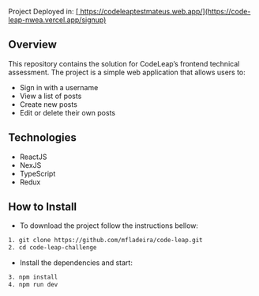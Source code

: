 Project Deployed in: <a align="center" href="https://code-leap-nwea.vercel.app/signup" target="_blank">
   [ https://codeleaptestmateus.web.app/](https://code-leap-nwea.vercel.app/signup)
  </a>
  
## Overview

This repository contains the solution for CodeLeap’s frontend technical assessment.
The project is a simple web application that allows users to:
- Sign in with a username
- View a list of posts
- Create new posts
- Edit or delete their own posts

Technologies
------------------

- ReactJS
- NexJS
- TypeScript
- Redux
  
How to Install
------------------

- To download the project follow the instructions bellow:

```bash
1. git clone https://github.com/mfladeira/code-leap.git
2. cd code-leap-challenge
```

- Install the dependencies and start:

```bash
3. npm install
4. npm run dev
```
